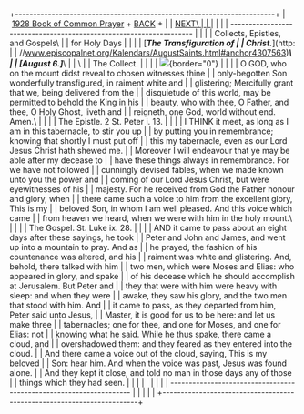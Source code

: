 +-----------------------------------------------------------------------+
|  [1928 Book of Common Prayer](../index.html) + [BACK](stjames.html) + |
| [NEXT\                                                                |
| ](stbartholomew.html)                                                 |
|                                                                       |
| -------------------------------------------------------------------   |
|                                                                       |
| Collects, Epistles, and Gospels\                                      |
| for Holy Days                                                         |
|                                                                       |
| [***The Transfiguration of                                            |
| Christ.***](http:                                                     |
| //www.episcopalnet.org/Kalendars/AugustSaints.html#anchor4307563)***\ |
| \[August 6.\]***\                                                     |
| \                                                                     |
| The Collect.                                                          |
|                                                                       |
| ![](http://stats.superstats.com/b/ss/DAVIDMCMANNES/1){border="0"}     |
|                                                                       |
| O GOD, who on the mount didst reveal to chosen witnesses thine        |
| only-begotten Son wonderfully transfigured, in raiment white and      |
| glistering; Mercifully grant that we, being delivered from the        |
| disquietude of this world, may be permitted to behold the King in his |
| beauty, who with thee, O Father, and thee, O Holy Ghost, liveth and   |
| reigneth, one God, world without end. Amen.\                          |
|                                                                       |
| The Epistle. 2 St. Peter i. 13.                                       |
|                                                                       |
| I THINK it meet, as long as I am in this tabernacle, to stir you up   |
| by putting you in remembrance; knowing that shortly I must put off    |
| this my tabernacle, even as our Lord Jesus Christ hath shewed me.     |
| Moreover I will endeavour that ye may be able after my decease to     |
| have these things always in remembrance. For we have not followed     |
| cunningly devised fables, when we made known unto you the power and   |
| coming of our Lord Jesus Christ, but were eyewitnesses of his         |
| majesty. For he received from God the Father honour and glory, when   |
| there came such a voice to him from the excellent glory, This is my   |
| beloved Son, in whom I am well pleased. And this voice which came     |
| from heaven we heard, when we were with him in the holy mount.\       |
|                                                                       |
| The Gospel. St. Luke ix. 28.                                          |
|                                                                       |
| AND it came to pass about an eight days after these sayings, he took  |
| Peter and John and James, and went up into a mountain to pray. And as |
| he prayed, the fashion of his countenance was altered, and his        |
| raiment was white and glistering. And, behold, there talked with him  |
| two men, which were Moses and Elias: who appeared in glory, and spake |
| of his decease which he should accomplish at Jerusalem. But Peter and |
| they that were with him were heavy with sleep: and when they were     |
| awake, they saw his glory, and the two men that stood with him. And   |
| it came to pass, as they departed from him, Peter said unto Jesus,    |
| Master, it is good for us to be here: and let us make three           |
| tabernacles; one for thee, and one for Moses, and one for Elias: not  |
| knowing what he said. While he thus spake, there came a cloud, and    |
| overshadowed them: and they feared as they entered into the cloud.    |
| And there came a voice out of the cloud, saying, This is my beloved   |
| Son: hear him. And when the voice was past, Jesus was found alone.    |
| And they kept it close, and told no man in those days any of those    |
| things which they had seen.                                           |
|                                                                       |
|                                                                       |
|                                                                       |
| -------------------------------------------------------------------   |
|                                                                       |
| [](http://www.episcopalnet.org/DBS/DOR.html)                          |
+-----------------------------------------------------------------------+
